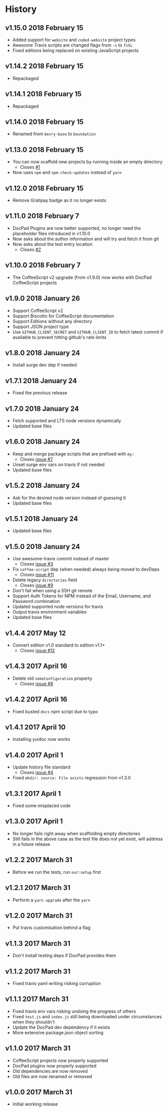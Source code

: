# History

## v1.15.0 2018 February 15
- Added support for `website` and `coded-website` project types
- Awesome Travis scripts are changed flags from `-s` to `fsSL`
- Fixed editions being replaced on existing JavaScript projects

## v1.14.2 2018 February 15
- Repackaged

## v1.14.1 2018 February 15
- Repackaged

## v1.14.0 2018 February 15
- Renamed from `bevry-base` to `boundation`

## v1.13.0 2018 February 15
- You can now scaffold new projects by running inside an empty directory
    - Closes [#1](https://github.com/bevry/based/issues/1)
- Now uses `npm` and `npm-check-updates` instead of `yarn`

## v1.12.0 2018 February 15
- Remove Gratipay badge as it no longer exists

## v1.11.0 2018 February 7
- DocPad Plugins are now better supported, no longer need the placeholder files introduced in v1.10.0
- Now asks about the author information and will try and fetch it from git
- Now asks about the test entry location
    - Closes [#2](https://github.com/bevry/based/issues/2)

## v1.10.0 2018 February 7
- The CoffeeScript v2 upgrade (from v1.9.0) now works with DocPad CoffeeScript projects

## v1.9.0 2018 January 26
- Support CoffeeScript v2
- Support Biscotto for CoffeeScript documentation
- Support Editions without any directory
- Support JSON project type
- Use `GITHUB_CLIENT_SECRET` and `GITHUB_CLIENT_ID` to fetch latest commit if available to prevent hitting github's rate limits

## v1.8.0 2018 January 24
- Install surge dev dep if needed

## v1.7.1 2018 January 24
- Fixed the previous release

## v1.7.0 2018 January 24
- Fetch supported and LTS node versions dynamically
- Updated base files

## v1.6.0 2018 January 24
- Keep and merge package scripts that are prefixed with `my:`
    - Closes [issue #7](https://github.com/bevry/based/issues/7)
- Unset surge env vars on travis if not needed
- Updated base files

## v1.5.2 2018 January 24
- Ask for the desired node version instead of guessing it
- Updated base files

## v1.5.1 2018 January 24
- Updated base files

## v1.5.0 2018 January 24
- Use awesome-travis commit instead of master
    - Closes [issue #3](https://github.com/bevry/based/issues/3)
- Fix `coffee-script` dep (when needed) always being moved to devDeps
    - Closes [issue #11](https://github.com/bevry/based/issues/11)
- Delete legacy `directories` field
    - Closes [issue #9](https://github.com/bevry/based/issues/9)
- Don't fail when using a SSH git remote
- Support Auth Tokens for NPM instead of the Email, Username, and Password combination
- Updated supported node versions for travis
- Output travis environment variables
- Updated base files

## v1.4.4 2017 May 12
- Convert edition v1.0 standard to edition v1.1+
    - Closes [issue #12](https://github.com/bevry/based/issues/12)

## v1.4.3 2017 April 16
- Delete old `nakeConfiguration` property
    - Closes [issue #8](https://github.com/bevry/based/issues/8)

## v1.4.2 2017 April 16
- Fixed busted `docs` npm script due to typo

## v1.4.1 2017 April 10
- Installing yuidoc now works

## v1.4.0 2017 April 1
- Update history file standard
    - Closes [issue #4](https://github.com/bevry/based/issues/4)
- Fixed `mkdir: source: File exists` regression from v1.3.0

## v1.3.1 2017 April 1
- Fixed some misplaced code

## v1.3.0 2017 April 1
- No longer fails right away when scaffolding empty directories
- Still fails in the above case as the test file does not yet exist, will address in a future release

## v1.2.2 2017 March 31
- Before we run the tests, run `our:setup` first

## v1.2.1 2017 March 31
- Perform a `yarn upgrade` after the `yarn`

## v1.2.0 2017 March 31
- Put travis customisation behind a flag

## v1.1.3 2017 March 31
- Don't install testing deps if DocPad provides them

## v1.1.2 2017 March 31
- Fixed travis yaml writing risking curruption

## v1.1.1 2017 March 31
- Fixed travis env vars risking undoing the progress of others
- Fixed `test.js` and `index.js` still being downloaded under circumstances when they shouldn't
- Update the DocPad dev dependency if it exists
- More extensive package.json object sorting

## v1.1.0 2017 March 31
- CoffeeScript projects now properly supported
- DocPad plugins now properly supported
- Old dependencies are now removed
- Old files are now renamed or removed

## v1.0.0 2017 March 31
- Initial working release
